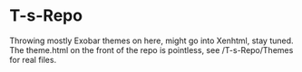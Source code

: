# T-s-Repo
Throwing mostly Exobar themes on here, might go into Xenhtml, stay tuned. The theme.html on the front of the repo is pointless, see /T-s-Repo/Themes for real files.
